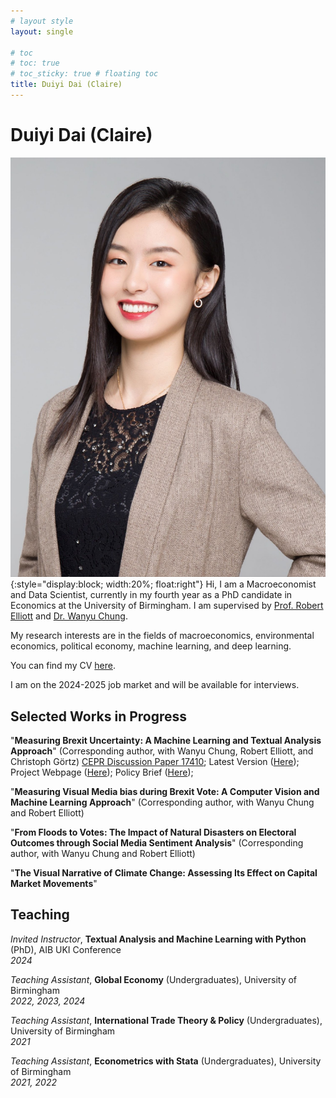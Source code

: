 ```yaml
---
# layout style
layout: single

# toc
# toc: true
# toc_sticky: true # floating toc
title: Duiyi Dai (Claire)
---
```

# Duiyi Dai (Claire)

![img](./assets/images/DuiyiDai.jpeg){:style="display:block; width:20%; float:right"}
Hi, I am a Macroeconomist and Data Scientist, currently in my fourth year as a PhD candidate in Economics at the University of Birmingham. I am supervised by [Prof. Robert Elliott](https://www.birmingham.ac.uk/staff/profiles/business/elliott-robert) and [Dr. Wanyu Chung](https://sites.google.com/site/wanyuchung/).


My research interests are in the fields of macroeconomics, environmental economics, political economy, machine learning, and deep learning.

You can find my CV [here](https://www.dropbox.com/scl/fi/ysk35ny64i3rg7lzk2slr/CV_DuiyiDAI.pdf?rlkey=aqg6u0v9c5izvg4ep03kw6ig9&st=u61byyai&dl=0).

I am on the 2024-2025 job market and will be available for interviews.

## Selected Works in Progress
"**Measuring Brexit Uncertainty: A Machine Learning and Textual Analysis Approach**" (Corresponding author, with Wanyu Chung, Robert Elliott, and Christoph Görtz) [CEPR Discussion Paper 17410](https://cepr.org/active/publications/discussion_papers/dp.php?dpno=17410); Latest Version ([Here](https://www.dropbox.com/scl/fi/gx6sodnm0odt2jdo4n62d/BrexitUncertainty_Draft-1.pdf?rlkey=qd2o57srzw9vv5mvtkvxu114b&dl=0)); Project Webpage ([Here](https://duiyidai.github.io/brexituncertaintyindex/)); Policy Brief ([Here](https://www.birmingham.ac.uk/research/public-affairs/policy-briefings/2022/measuring-brexit-uncertainty.aspx));


"**Measuring Visual Media bias during Brexit Vote: A Computer Vision and Machine Learning Approach**" (Corresponding author, with Wanyu Chung and Robert Elliott)

"**From Floods to Votes: The Impact of Natural Disasters on Electoral Outcomes through Social Media Sentiment Analysis**" (Corresponding author, with Wanyu Chung and Robert Elliott)

"**The Visual Narrative of Climate Change: Assessing Its Effect on Capital Market Movements**"

## Teaching
*Invited Instructor*, **Textual Analysis and Machine Learning with Python** (PhD), AIB UKI Conference  
*2024*

*Teaching Assistant*, **Global Economy** (Undergraduates), University of Birmingham  
*2022, 2023, 2024*

*Teaching Assistant*, **International Trade Theory & Policy** (Undergraduates), University of Birmingham  
*2021*

*Teaching Assistant*, **Econometrics with Stata** (Undergraduates), University of Birmingham  
*2021, 2022*




